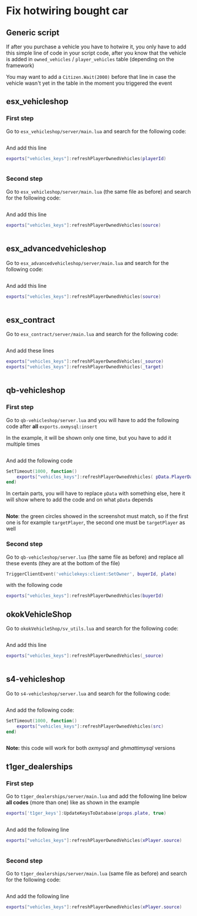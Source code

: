 # Fix hotwiring bought car

## Generic script

If after you purchase a vehicle you have to hotwire it, you only have to add this simple line of code in your script code, after you know that the vehicle is added in `owned_vehicles` / `player_vehicles` table (depending on the framework)

You may want to add a `Citizen.Wait(2000)` before that line in case the vehicle wasn't yet in the table in the moment you triggered the event

## esx\_vehicleshop

### First step

Go to `esx_vehicleshop/server/main.lua` and search for the following code:

<figure><img src="../.gitbook/assets/esx_vehicleshop_setVehicleOwnedPlayerId_before.png" alt=""><figcaption></figcaption></figure>

And add this line

```lua
exports["vehicles_keys"]:refreshPlayerOwnedVehicles(playerId)
```

<figure><img src="../.gitbook/assets/esx_vehicleshop_setVehicleOwnedPlayerId_after.png" alt=""><figcaption></figcaption></figure>

### Second step

Go to `esx_vehicleshop/server/main.lua` (the same file as before) and search for the following code:

<figure><img src="../.gitbook/assets/esx_vehicleshop_buyVehicle_before.png" alt=""><figcaption></figcaption></figure>

And add this line

```lua
exports["vehicles_keys"]:refreshPlayerOwnedVehicles(source)
```

<figure><img src="../.gitbook/assets/esx_vehicleshop_buyVehicle_after.png" alt=""><figcaption></figcaption></figure>

## esx\_advancedvehicleshop

Go to `esx_advancedvehicleshop/server/main.lua` and search for the following code:

<figure><img src="../.gitbook/assets/esx_advancedvehicleshop_before.png" alt=""><figcaption></figcaption></figure>

And add this line

```lua
exports["vehicles_keys"]:refreshPlayerOwnedVehicles(source)
```

<figure><img src="../.gitbook/assets/esx_advancedvehicleshop_after.png" alt=""><figcaption></figcaption></figure>

## esx\_contract

Go to `esx_contract/server/main.lua` and search for the following code:

<figure><img src="../.gitbook/assets/esx_contract_before.png" alt=""><figcaption></figcaption></figure>

And add these lines

```lua
exports["vehicles_keys"]:refreshPlayerOwnedVehicles(_source)
exports["vehicles_keys"]:refreshPlayerOwnedVehicles(_target)
```

<figure><img src="../.gitbook/assets/esx_contract_after.png" alt=""><figcaption></figcaption></figure>

## qb-vehicleshop

### First step

Go to `qb-vehicleshop/server.lua` and you will have to add the following code after **all** `exports.oxmysql:insert`

In the example, it will be shown only one time, but you have to add it multiple times

<figure><img src="../.gitbook/assets/qb-vehicleshop_before.png" alt=""><figcaption></figcaption></figure>

And add the following code

```lua
SetTimeout(1000, function() 
    exports["vehicles_keys"]:refreshPlayerOwnedVehicles( pData.PlayerData.source )
end)
```

In certain parts, you will have to replace `pData` with something else, here it will show where to add the code and on what `pData` depends

<figure><img src="../.gitbook/assets/qb-vehicleshop_after.png" alt=""><figcaption></figcaption></figure>

**Note**: the green circles showed in the screenshot must match, so if the first one is for example `targetPlayer`, the second one must be `targetPlayer` as well

### Second step

Go to `qb-vehicleshop/server.lua` (the same file as before) and replace all these events (they are at the bottom of the file)

```lua
TriggerClientEvent('vehiclekeys:client:SetOwner', buyerId, plate)
```

with the following code

```lua
exports["vehicles_keys"]:refreshPlayerOwnedVehicles(buyerId)
```

## okokVehicleShop

Go to `okokVehicleShop/sv_utils.lua` and search for the following code:

<figure><img src="../.gitbook/assets/okokVehicleShop_before.png" alt=""><figcaption></figcaption></figure>

And add this line

```lua
exports["vehicles_keys"]:refreshPlayerOwnedVehicles(_source)
```

<figure><img src="../.gitbook/assets/okokVehicleShop_after.png" alt=""><figcaption></figcaption></figure>

## s4-vehicleshop

Go to `s4-vehicleshop/server.lua` and search for the following code:

<figure><img src="../.gitbook/assets/s4-vehicleshop_before.png" alt=""><figcaption></figcaption></figure>

And add the following code:

```lua
SetTimeout(1000, function() 
    exports["vehicles_keys"]:refreshPlayerOwnedVehicles(src)
end)
```

<figure><img src="../.gitbook/assets/s4-vehicleshop_after.png" alt=""><figcaption></figcaption></figure>

**Note:** this code will work for both _oxmysql_ and _ghmattimysql_ versions

## t1ger\_dealerships

### First step

Go to `t1ger_dealerships/server/main.lua` and add the following line below **all codes** (more than one) like as shown in the example

```lua
exports['t1ger_keys']:UpdateKeysToDatabase(props.plate, true)
```

<figure><img src="../.gitbook/assets/t1ger_dealerships_before.png" alt=""><figcaption></figcaption></figure>

And add the following line

```lua
exports["vehicles_keys"]:refreshPlayerOwnedVehicles(xPlayer.source)
```

<figure><img src="../.gitbook/assets/t1ger_dealerships_after.png" alt=""><figcaption></figcaption></figure>

### Second step

Go to `t1ger_dealerships/server/main.lua` (same file as before) and search for the following code:

<figure><img src="../.gitbook/assets/t1ger_dealerships2_before.png" alt=""><figcaption></figcaption></figure>

And add the following line

```lua
exports["vehicles_keys"]:refreshPlayerOwnedVehicles(xPlayer.source)
```

<figure><img src="../.gitbook/assets/t1ger_dealerships2_after.png" alt=""><figcaption></figcaption></figure>
